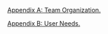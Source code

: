 [Appendix A: Team Organization.](/ASU-EGR314-Team-302.gitgub.io//Appendix/AppendixATeamOrganization)

[Appendix B: User Needs.](/ASU-EGR314-Team-302.gitgub.io//Appendix/AppendixBUserNeeds.md)
